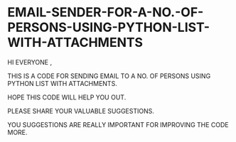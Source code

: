 # EMAIL-SENDER-FOR-A-NO.-OF-PERSONS-USING-PYTHON-LIST-WITH-ATTACHMENTS

HI EVERYONE , 

THIS IS A CODE FOR SENDING  EMAIL TO A NO. OF PERSONS USING PYTHON  LIST  WITH ATTACHMENTS. 

HOPE THIS CODE WILL HELP YOU OUT.

PLEASE SHARE YOUR VALUABLE SUGGESTIONS.  

YOU SUGGESTIONS ARE REALLY IMPORTANT FOR IMPROVING THE CODE MORE.
